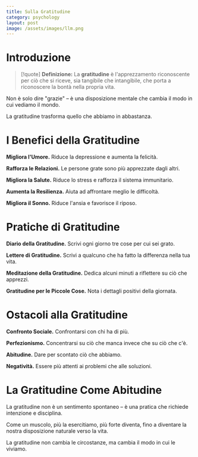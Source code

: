 ```yaml
---
title: Sulla Gratitudine
category: psychology
layout: post
image: /assets/images/llm.png
---
```


# Introduzione

> [!quote] **Definizione:** 
> La **gratitudine** è l'apprezzamento riconoscente per ciò che si riceve, sia tangibile che intangibile, che porta a riconoscere la bontà nella propria vita.

Non è solo dire "grazie" – è una disposizione mentale che cambia il modo in cui vediamo il mondo.

La gratitudine trasforma quello che abbiamo in abbastanza.

# I Benefici della Gratitudine

**Migliora l'Umore.** Riduce la depressione e aumenta la felicità.

**Rafforza le Relazioni.** Le persone grate sono più apprezzate dagli altri.

**Migliora la Salute.** Riduce lo stress e rafforza il sistema immunitario.

**Aumenta la Resilienza.** Aiuta ad affrontare meglio le difficoltà.

**Migliora il Sonno.** Riduce l'ansia e favorisce il riposo.

# Pratiche di Gratitudine

**Diario della Gratitudine.** Scrivi ogni giorno tre cose per cui sei grato.

**Lettere di Gratitudine.** Scrivi a qualcuno che ha fatto la differenza nella tua vita.

**Meditazione della Gratitudine.** Dedica alcuni minuti a riflettere su ciò che apprezzi.

**Gratitudine per le Piccole Cose.** Nota i dettagli positivi della giornata.

# Ostacoli alla Gratitudine

**Confronto Sociale.** Confrontarsi con chi ha di più.

**Perfezionismo.** Concentrarsi su ciò che manca invece che su ciò che c'è.

**Abitudine.** Dare per scontato ciò che abbiamo.

**Negatività.** Essere più attenti ai problemi che alle soluzioni.

# La Gratitudine Come Abitudine

La gratitudine non è un sentimento spontaneo – è una pratica che richiede intenzione e disciplina.

Come un muscolo, più la esercitiamo, più forte diventa, fino a diventare la nostra disposizione naturale verso la vita.

La gratitudine non cambia le circostanze, ma cambia il modo in cui le viviamo.
